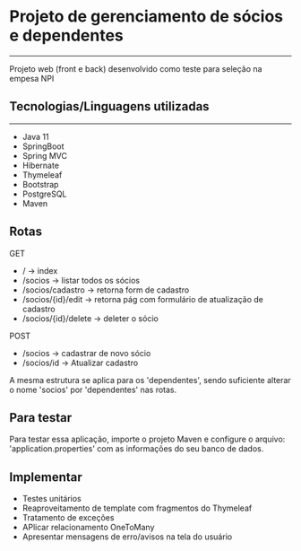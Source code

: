 # Projeto de gerenciamento de sócios e dependentes
---
Projeto web (front e back) desenvolvido como teste para seleção na empesa NPI


## Tecnologias/Linguagens utilizadas
---
- Java 11
- SpringBoot
- Spring MVC
- Hibernate
- Thymeleaf
- Bootstrap
- PostgreSQL
- Maven

## Rotas 
GET
- / -> index
- /socios -> listar todos os sócios
- /socios/cadastro -> retorna form de cadastro
- /socios/{id}/edit -> retorna pág com formulário de atualização de cadastro
- /socios/{id}/delete -> deleter o sócio

POST
- /socios -> cadastrar de novo sócio
- /socios/id -> Atualizar cadastro

A mesma estrutura se aplica para os 'dependentes', sendo suficiente alterar o nome 'socios' por 'dependentes' nas rotas.

## Para testar
Para testar essa aplicação, importe o projeto Maven e configure o arquivo: 'application.properties' com as informações do seu banco de dados.

## Implementar
- Testes unitários
- Reaproveitamento de template com fragmentos do Thymeleaf
- Tratamento de exceções
- APlicar relacionamento OneToMany 
- Apresentar mensagens de erro/avisos na tela do usuário